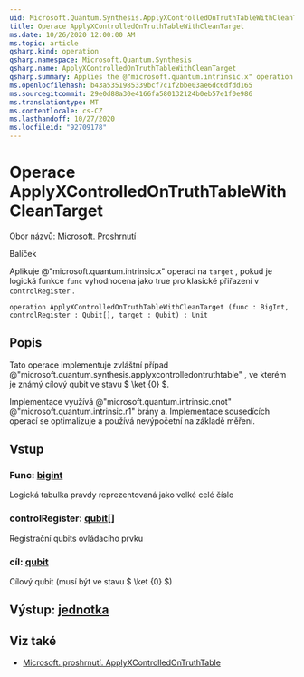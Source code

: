 ```yaml
---
uid: Microsoft.Quantum.Synthesis.ApplyXControlledOnTruthTableWithCleanTarget
title: Operace ApplyXControlledOnTruthTableWithCleanTarget
ms.date: 10/26/2020 12:00:00 AM
ms.topic: article
qsharp.kind: operation
qsharp.namespace: Microsoft.Quantum.Synthesis
qsharp.name: ApplyXControlledOnTruthTableWithCleanTarget
qsharp.summary: Applies the @"microsoft.quantum.intrinsic.x" operation on `target`, if the Boolean function `func` evaluates to true for the classical assignment in `controlRegister`.
ms.openlocfilehash: b43a5351985339bcf7c1f2bbe03ae6dc6dfdd165
ms.sourcegitcommit: 29e0d88a30e4166fa580132124b0eb57e1f0e986
ms.translationtype: MT
ms.contentlocale: cs-CZ
ms.lasthandoff: 10/27/2020
ms.locfileid: "92709178"
---
```

# <a name="applyxcontrolledontruthtablewithcleantarget-operation"></a>Operace ApplyXControlledOnTruthTableWithCleanTarget

Obor názvů: [Microsoft. Proshrnutí](xref:Microsoft.Quantum.Synthesis)

Balíček [](https://nuget.org/packages/)


Aplikuje @"microsoft.quantum.intrinsic.x" operaci na `target` , pokud je logická funkce `func` vyhodnocena jako true pro klasické přiřazení v `controlRegister` .

```qsharp
operation ApplyXControlledOnTruthTableWithCleanTarget (func : BigInt, controlRegister : Qubit[], target : Qubit) : Unit
```


## <a name="description"></a>Popis

Tato operace implementuje zvláštní případ @"microsoft.quantum.synthesis.applyxcontrolledontruthtable" , ve kterém je známý cílový qubit ve stavu $ \ket {0} $.

Implementace využívá @"microsoft.quantum.intrinsic.cnot" @"microsoft.quantum.intrinsic.r1" brány a.  Implementace sousedících operací se optimalizuje a používá nevýpočetní na základě měření.

## <a name="input"></a>Vstup

### <a name="func--bigint"></a>Func: [bigint](xref:microsoft.quantum.lang-ref.bigint)

Logická tabulka pravdy reprezentovaná jako velké celé číslo


### <a name="controlregister--qubit"></a>controlRegister: [qubit](xref:microsoft.quantum.lang-ref.qubit)[]

Registrační qubits ovládacího prvku


### <a name="target--qubit"></a>cíl: [qubit](xref:microsoft.quantum.lang-ref.qubit)

Cílový qubit (musí být ve stavu $ \ket {0} $)



## <a name="output--unit"></a>Výstup: [jednotka](xref:microsoft.quantum.lang-ref.unit)



## <a name="see-also"></a>Viz také

- [Microsoft. proshrnutí. ApplyXControlledOnTruthTable](xref:Microsoft.Quantum.Synthesis.ApplyXControlledOnTruthTable)